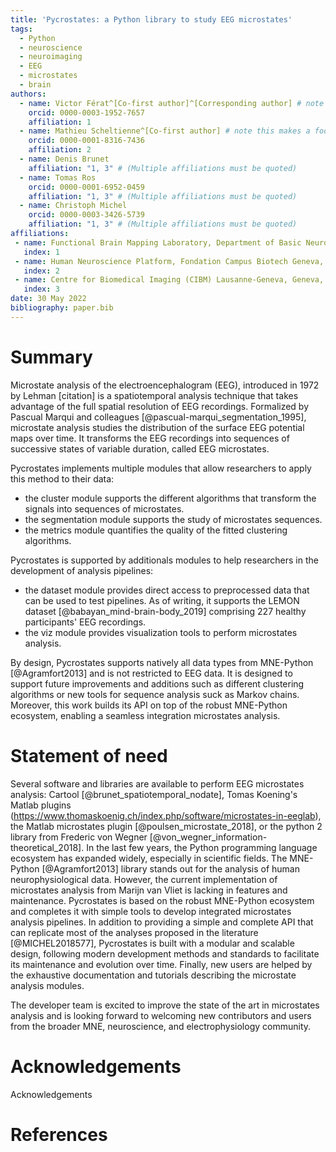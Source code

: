 ```yaml
---
title: 'Pycrostates: a Python library to study EEG microstates'
tags:
  - Python
  - neuroscience
  - neuroimaging
  - EEG
  - microstates
  - brain
authors:
  - name: Victor Férat^[Co-first author]^[Corresponding author] # note this makes a footnote saying 'Co-first author'
    orcid: 0000-0003-1952-7657
    affiliation: 1
  - name: Mathieu Scheltienne^[Co-first author] # note this makes a footnote saying 'Co-first author'
    orcid: 0000-0001-8316-7436
    affiliation: 2
  - name: Denis Brunet
    affiliation: "1, 3" # (Multiple affiliations must be quoted)
  - name: Tomas Ros
    orcid: 0000-0001-6952-0459
    affiliation: "1, 3" # (Multiple affiliations must be quoted)
  - name: Christoph Michel
    orcid: 0000-0003-3426-5739
    affiliation: "1, 3" # (Multiple affiliations must be quoted)
affiliations:
 - name: Functional Brain Mapping Laboratory, Department of Basic Neurosciences, Campus Biotech, University of Geneva, Geneva, Switzerland
   index: 1
 - name: Human Neuroscience Platform, Fondation Campus Biotech Geneva, Geneva, Switzerland
   index: 2
 - name: Centre for Biomedical Imaging (CIBM) Lausanne-Geneva, Geneva, Switzerland
   index: 3
date: 30 May 2022
bibliography: paper.bib
---
```


# Summary
Microstate analysis of the electroencephalogram (EEG), introduced in 1972 by Lehman [citation] is a spatiotemporal analysis technique that takes advantage of the full spatial resolution of EEG recordings. Formalized by Pascual Marqui and colleagues [@pascual-marqui_segmentation_1995], microstate analysis studies the distribution of the surface EEG potential maps over time. It transforms the EEG recordings into sequences of successive states of variable duration, called EEG microstates.


Pycrostates implements multiple modules that allow researchers to apply this method to their data:

- the cluster module supports the different algorithms that transform the signals into sequences of microstates. 
- the segmentation module supports the study of microstates sequences.
- the metrics module quantifies the quality of the fitted clustering algorithms.

Pycrostates is supported by additionals modules to help researchers in the development of analysis pipelines:
- the dataset module provides direct access to preprocessed data that can be used to test pipelines. As of writing, it supports the LEMON dataset [@babayan_mind-brain-body_2019] comprising 227 healthy participants' EEG recordings.
- the viz module provides visualization tools to perform microstates analysis.

By design, Pycrostates supports natively all data types from MNE-Python [@Agramfort2013] and is not restricted to EEG data. It is designed to support future improvements and additions such as different clustering algorithms or new tools for sequence analysis suck as Markov chains. Moreover, this work builds its API on top of the robust MNE-Python ecosystem, enabling a seamless integration microstates analysis.

# Statement of need

Several software and libraries are available to perform EEG microstates analysis: Cartool [@brunet_spatiotemporal_nodate], Tomas Koening's Matlab plugins (https://www.thomaskoenig.ch/index.php/software/microstates-in-eeglab), the Matlab microstates plugin [@poulsen_microstate_2018], or the python 2 library from Frederic von Wegner [@von_wegner_information-theoretical_2018]. In the last few years, the Python programming language ecosystem has expanded widely, especially in scientific fields. The MNE-Python [@Agramfort2013] library stands out for the analysis of human neurophysiological data. However, the current implementation of microstates analysis from Marijn van Vliet is lacking in features and maintenance. Pycrostates is based on the robust MNE-Python ecosystem and completes it with simple tools to develop integrated microstates analysis pipelines. 
In addition to providing a simple and complete API that can replicate most of the analyses proposed in the literature [@MICHEL2018577], Pycrostates is built with a modular and scalable design, following modern development methods and standards to facilitate its maintenance and evolution over time. Finally, new users are helped by the exhaustive documentation and tutorials describing the microstate analysis modules.

The developer team is excited to improve the state of the art in microstates analysis and is looking forward to welcoming new contributors and users from the broader MNE, neuroscience, and electrophysiology community.

# Acknowledgements

Acknowledgements

# References